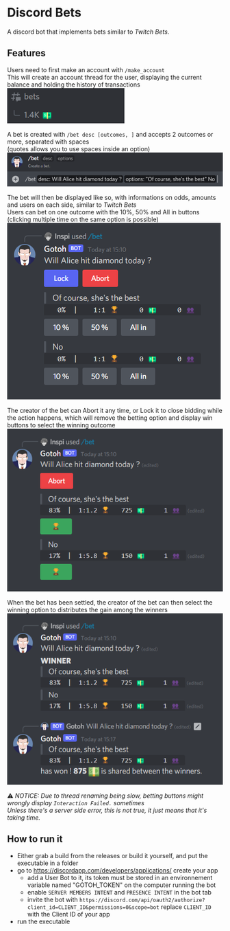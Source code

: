 # Discord Bets
A discord bot that implements bets similar to *Twitch Bets*.

## Features

Users need to first make an account with `/make_account`  
This will create an account thread for the user, displaying the current balance and holding the history of transactions  
![account thread](https://github.com/Inspirateur/Discord-Bets/blob/main/pictures/balance.png)

A bet is created with `/bet desc [outcomes, ]` and accepts 2 outcomes or more, separated with spaces  
(quotes allows you to use spaces inside an option)  
![bet command](https://github.com/Inspirateur/Discord-Bets/blob/main/pictures/create_bet.png)

The bet will then be displayed like so, with informations on odds, amounts and users on each side, similar to *Twitch Bets*  
Users can bet on one outcome with the 10%, 50% and All in buttons (clicking multiple time on the same option is possible)  
![bet display](https://github.com/Inspirateur/Discord-Bets/blob/main/pictures/bet.png)

The creator of the bet can Abort it any time, or Lock it to close bidding while the action happens, 
which will remove the betting option and display win buttons to select the winning outcome  
![locked bet](https://github.com/Inspirateur/Discord-Bets/blob/main/pictures/lock.png)

When the bet has been settled, the creator of the bet can then select the winning option to distributes the gain among the winners  
![bet is over](https://github.com/Inspirateur/Discord-Bets/blob/main/pictures/win.png)

⚠️ *NOTICE: Due to thread renaming being slow, betting buttons might wrongly display `Interaction Failed.` sometimes  
Unless there's a server side error, this is not true, it just means that it's taking time.*

## How to run it
- Either grab a build from the releases or build it yourself, and put the executable in a folder
- go to https://discordapp.com/developers/applications/ create your app
  - add a User Bot to it, its token must be stored in an environnement variable named "GOTOH_TOKEN" on the computer running the bot
  - enable `SERVER MEMBERS INTENT` and `PRESENCE INTENT` in the bot tab  
  - invite the bot with `https://discord.com/api/oauth2/authorize?client_id=CLIENT_ID&permissions=0&scope=bot` replace `CLIENT_ID` with the Client ID of your app
- run the executable
